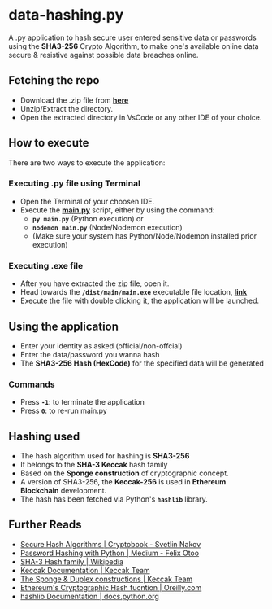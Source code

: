 # data-hashing.py
A .py application to hash secure user entered sensitive data or passwords using the **SHA3-256** Crypto Algorithm, to make one's available online data secure & resistive against possible data breaches online.

## Fetching the repo
 - Download the .zip file from [**here**](https://github.com/kxnyshk/data-hashing.py/archive/refs/heads/master.zip)
 - Unzip/Extract the directory.
 - Open the extracted directory in VsCode or any other IDE of your choice.

## How to execute
 There are two ways to execute the application:
 
 ### Executing .py file using Terminal
  - Open the Terminal of your choosen IDE.
  - Execute the [**main.py**](https://github.com/kxnyshk/data-hashing.py/blob/master/main.py) script, either by using the command:
     - **`py main.py`**        (Python execution) or
     - **`nodemon main.py`**   (Node/Nodemon execution)
     * (Make sure your system has Python/Node/Nodemon installed prior execution)
 
 ### Executing .exe file
  - After you have extracted the zip file, open it.
  - Head towards the **`/dist/main/main.exe`** executable file location, [**link**](https://github.com/kxnyshk/data-hashing.py/blob/master/build/main/main.exe)
  - Execute the file with double clicking it, the application will be launched.

## Using the application
 - Enter your identity as asked   (official/non-offcial)
 - Enter the data/password you wanna hash
 - The **SHA3-256 Hash (HexCode)** for the specified data will be generated
 
 ### Commands
   - Press **`-1`**: to terminate the application
   - Press **`0`**: to re-run main.py

## Hashing used
 - The hash algorithm used for hashing is **SHA3-256**
 - It belongs to the **SHA-3 Keccak** hash family
 - Based on the **Sponge construction** of cryptographic concept.
 - A version of SHA3-256, the **Keccak-256** is used in **Ethereum Blockchain** development.
 - The hash has been fetched via Python's **`hashlib`** library.

## Further Reads
 - [Secure Hash Algorithms | Cryptobook - Svetlin Nakov](https://cryptobook.nakov.com/cryptographic-hash-functions/secure-hash-algorithms)
 - [Password Hashing with Python | Medium - Felix Otoo](https://blog.devgenius.io/password-hashing-with-python-f3148692e8b9)
 - [SHA-3 Hash family | Wikipedia](https://en.wikipedia.org/wiki/SHA-3)
 - [Keccak Documentation | Keccak Team](https://keccak.team/specifications.html)
 - [The Sponge & Duplex constructions | Keccak Team](https://keccak.team/sponge_duplex.html)
 - [Ethereum's Cryptographic Hash fucntion | Oreilly.com](https://www.oreilly.com/library/view/mastering-ethereum/9781491971932/ch04.html#:~:text=Ethereum%E2%80%99s%20Cryptographic%20Hash%20Function%3A%20Keccak%2D256)
 - [hashlib Documentation | docs.python.org](https://docs.python.org/3/library/hashlib.html)
